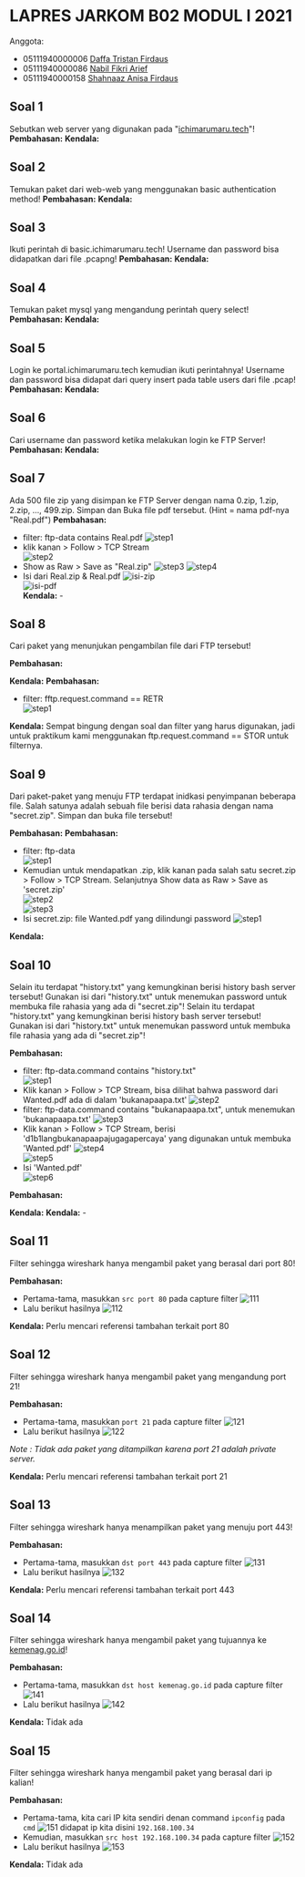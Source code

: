 # LAPRES JARKOM B02 MODUL l 2021
Anggota:
- 05111940000006 	[Daffa Tristan Firdaus](https://www.github.com/DaffaTristan)  
- 05111940000086 	[Nabil Fikri Arief](https://www.github.com/alwaysyu)
- 05111940000158 	[Shahnaaz Anisa Firdaus](https://www.github.com/sanugiru)
## Soal 1
Sebutkan web server yang digunakan pada "[ichimarumaru.tech](https://www.ichimarumaru.tech)"! 
**Pembahasan:**
**Kendala:**
## Soal 2
Temukan paket dari web-web yang menggunakan basic authentication method!
**Pembahasan:**
**Kendala:**
## Soal 3
Ikuti perintah di basic.ichimarumaru.tech! Username dan password bisa didapatkan dari file .pcapng!
**Pembahasan:**
**Kendala:**
## Soal 4
Temukan paket mysql yang mengandung perintah query select!
**Pembahasan:**
**Kendala:**
## Soal 5
Login ke portal.ichimarumaru.tech kemudian ikuti perintahnya! Username dan password bisa didapat dari query insert pada table users dari file .pcap!
**Pembahasan:**
**Kendala:**
## Soal 6
Cari username dan password ketika melakukan login ke FTP Server!
**Pembahasan:**
**Kendala:**
## Soal 7
Ada 500 file zip yang disimpan ke FTP Server dengan nama 0.zip, 1.zip, 2.zip, ..., 499.zip. Simpan dan Buka file pdf tersebut. (Hint = nama pdf-nya "Real.pdf")
**Pembahasan:**
- filter: ftp-data contains Real.pdf
	![step1](/screenshots/7-1.png)  
- klik kanan > Follow > TCP Stream  
	![step2](/screenshots/7-2.png)  
- Show as Raw > Save as "Real.zip"
	![step3](/screenshots/7-3.png) 
  ![step4](/screenshots/7-4.png)  
- Isi dari Real.zip & Real.pdf
	![isi-zip](/screenshots/7-5.png)  
	![isi-pdf](/screenshots/7-6.png)  
**Kendala:** -
## Soal 8
Cari paket yang menunjukan pengambilan file dari FTP tersebut!

**Pembahasan:**

**Kendala:**
**Pembahasan:**  
- filter: fftp.request.command == RETR  
	![step1](/screenshots/8-1.png)  

**Kendala:** Sempat bingung dengan soal dan filter yang harus digunakan, jadi untuk praktikum kami menggunakan ftp.request.command == STOR untuk filternya.
## Soal 9
Dari paket-paket yang menuju FTP terdapat inidkasi penyimpanan beberapa file. Salah satunya adalah sebuah file berisi data rahasia dengan nama "secret.zip". Simpan dan buka file tersebut!

**Pembahasan:**
**Pembahasan:**  
- filter: ftp-data  
	![step1](/screenshots/9-1.png)  
- Kemudian untuk mendapatkan .zip, klik kanan pada salah satu secret.zip > Follow > TCP Stream. Selanjutnya Show data as Raw > Save as 'secret.zip'  
	![step2](/screenshots/9-2.png)  
	![step3](/screenshots/9-3.png)  
- Isi secret.zip: file Wanted.pdf yang dilindungi password
	![step1](/screenshots/9-4.png)  

**Kendala:**
## Soal 10
Selain itu terdapat "history.txt" yang kemungkinan berisi history bash server tersebut! Gunakan isi dari "history.txt" untuk menemukan password untuk membuka file rahasia yang ada di "secret.zip"!
Selain itu terdapat "history.txt" yang kemungkinan berisi history bash server tersebut! Gunakan isi dari "history.txt" untuk menemukan password untuk membuka file rahasia yang ada di "secret.zip"!  

**Pembahasan:**  
- filter: ftp-data.command contains "history.txt"  
	![step1](/screenshots/10-1.png)  
- Klik kanan > Follow > TCP Stream, bisa dilihat bahwa password dari Wanted.pdf ada di dalam 'bukanapaapa.txt'
	![step2](/screenshots/10-2.png)  
- filter: ftp-data.command contains "bukanapaapa.txt", untuk menemukan 'bukanapaapa.txt'
	![step3](/screenshots/10-3.png)  
- Klik kanan > Follow > TCP Stream, berisi 'd1b1langbukanapaapajugagapercaya' yang digunakan untuk membuka 'Wanted.pdf'
	![step4](/screenshots/10-4.png)  
	![step5](/screenshots/10-5.png)  
- Isi 'Wanted.pdf'  
	![step6](/screenshots/10-6.png)  

**Pembahasan:**

**Kendala:**
**Kendala:** -
## Soal 11
Filter sehingga wireshark hanya mengambil paket yang berasal dari port 80! 

**Pembahasan:**
- Pertama-tama, masukkan `src port 80` pada capture filter
![111](/screenshots/11_1.png)
- Lalu berikut hasilnya
![112](/screenshots/11_2.png)

**Kendala:**
Perlu mencari referensi tambahan terkait port 80
## Soal 12
Filter sehingga wireshark hanya mengambil paket yang mengandung port 21!

**Pembahasan:**
- Pertama-tama, masukkan `port 21` pada capture filter
![121](/screenshots/12_1.png)
- Lalu berikut hasilnya
![122](/screenshots/12_2.png)

*Note : Tidak ada paket yang ditampilkan karena port 21 adalah private server.*

**Kendala:**
Perlu mencari referensi tambahan terkait port 21
## Soal 13
Filter sehingga wireshark hanya menampilkan paket yang menuju port 443!

**Pembahasan:**
- Pertama-tama, masukkan `dst port 443` pada capture filter
![131](/screenshots/13_1.png)
- Lalu berikut hasilnya
![132](/screenshots/13_2.png)

**Kendala:**
Perlu mencari referensi tambahan terkait port 443
## Soal 14
Filter sehingga wireshark hanya mengambil paket yang tujuannya ke [kemenag.go.id](https://www.kemenag.go.id)!

**Pembahasan:**
- Pertama-tama, masukkan `dst host kemenag.go.id` pada capture filter
![141](/screenshots/14_1.png)
- Lalu berikut hasilnya
![142](/screenshots/14_2.png)

**Kendala:**
Tidak ada
## Soal 15
Filter sehingga wireshark hanya mengambil paket yang berasal dari ip kalian!

**Pembahasan:**
- Pertama-tama, kita cari IP kita sendiri denan command `ipconfig` pada `cmd`
![151](/screenshots/15_1.png)
didapat ip kita disini `192.168.100.34`
- Kemudian, masukkan `src host 192.168.100.34` pada capture filter
![152](/screenshots/15_2.png)
- Lalu berikut hasilnya
![153](/screenshots/15_3.png)

**Kendala:**
Tidak ada
